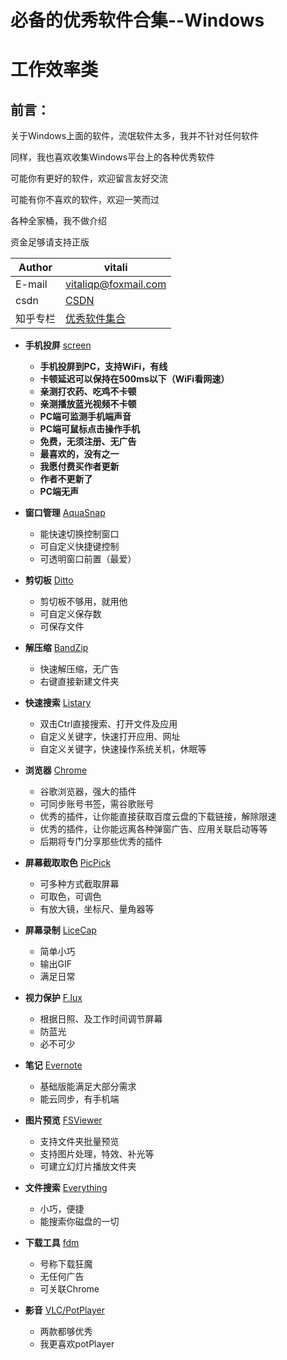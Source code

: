 # 必备的优秀软件合集--Windows

# 工作效率类

## 前言：


关于Windows上面的软件，流氓软件太多，我并不针对任何软件

同样，我也喜欢收集Windows平台上的各种优秀软件

可能你有更好的软件，欢迎留言友好交流

可能有你不喜欢的软件，欢迎一笑而过

各种全家桶，我不做介绍

资金足够请支持正版


|Author|vitali|
|---|---
|E-mail|vitaliqp@foxmail.com
|csdn|[CSDN](https://blog.csdn.net/baidu_35154065/article/details/81213468)
|知乎专栏|[优秀软件集合](https://zhuanlan.zhihu.com/vitali-software)

* **手机投屏**		[screen][1]
	*	**手机投屏到PC，支持WiFi，有线**
	* 	**卡顿延迟可以保持在500ms以下（WiFi看网速）**
	*  	**亲测打农药、吃鸡不卡顿**
	*  	**亲测播放蓝光视频不卡顿**
	*  	**PC端可监测手机端声音**
	*  	**PC端可鼠标点击操作手机**
	*  	**免费，无须注册、无广告**
	*  	**最喜欢的，没有之一** 
	*  	**我愿付费买作者更新**
	*  	**作者不更新了**
	*  	**PC端无声**
	
* **窗口管理**		[AquaSnap][2]
	*	能快速切换控制窗口
	* 	可自定义快捷键控制
	*	可透明窗口前置（最爱） 

* **剪切板**		[Ditto][3]
	*	剪切板不够用，就用他
	* 	可自定义保存数 
	*  	可保存文件

* **解压缩**		[BandZip][4]
	*	快速解压缩，无广告
	* 	右键直接新建文件夹

* **快速搜索**		[Listary][5]		
	*	双击Ctrl直接搜索、打开文件及应用
	* 	自定义关键字，快速打开应用、网址
	*	自定义关键字，快速操作系统关机，休眠等

* **浏览器**		[Chrome][6]
	*	谷歌浏览器，强大的插件
	* 	可同步账号书签，需谷歌账号
	*  	优秀的插件，让你能直接获取百度云盘的下载链接，解除限速
	*  	优秀的插件，让你能远离各种弹窗广告、应用关联启动等等
	*  	后期将专门分享那些优秀的插件

* **屏幕截取取色**		[PicPick][7]
	*	可多种方式截取屏幕
	* 	可取色，可调色
	* 	有放大镜，坐标尺、量角器等 

* **屏幕录制**		[LiceCap][8]
	* 	简单小巧
	* 	输出GIF
	*  满足日常

* **视力保护**		[F.lux][9]
	*	根据日照、及工作时间调节屏幕
	* 	防蓝光
	*  必不可少

* **笔记**		[Evernote][10]
	* 	基础版能满足大部分需求
	* 	能云同步，有手机端

* **图片预览**		[FSViewer][11]  
	*	支持文件夹批量预览
	* 	支持图片处理，特效、补光等
	*  	可建立幻灯片播放文件夹

* **文件搜索**		[Everything][12]
	*	小巧，便捷
	* 	能搜索你磁盘的一切 

* **下载工具**		[fdm][13]
	* 	号称下载狂魔
	*  	无任何广告
	*  	可关联Chrome

* **影音**		[VLC/PotPlayer][14]	   
	*	两款都够优秀
	* 	我更喜欢potPlayer

[1]:./Effectiveness/MobileScreen
[2]:./Effectiveness/SplitScreen
[3]:./Effectiveness/Paste
[4]:./Effectiveness/Zip
[5]:./Effectiveness/QuicklySearch
[6]:./Effectiveness/Browser
[7]:./Effectiveness/Picking
[8]:./Effectiveness/Recording
[9]:./Effectiveness/Eyes
[10]:./Effectiveness/Note
[11]:./Effectiveness/PicturePreview
[12]:./Effectiveness/FileSearching
[13]:./Effectiveness/Download
[14]:./Effectiveness/Audio
[15]:https://github.com/JustVita/Excellent-software